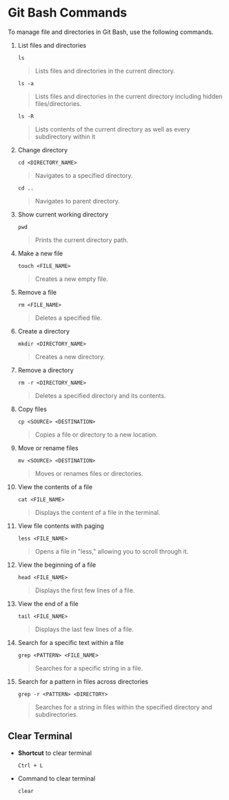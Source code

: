 # Git Bash Commands

To manage file and directories in Git Bash, use the following commands.

1. List files and directories
    ```
    ls
    ```
    >Lists files and directories in the current directory.

    ```
    ls -a
    ```
    >Lists files and directories in the current directory including hidden files/directories.
    
    ```
    ls -R
    ```
    >Lists contents of the current directory as well as every subdirectory within it

2. Change directory
    
    ```
    cd <DIRECTORY_NAME>
    ```
    >Navigates to a specified directory.

    ```
    cd ..
    ```
    >Navigates to parent directory.

3. Show current working directory
    ```
    pwd
    ```
    >Prints the current directory path.

4. Make a new file
    ```
    touch <FILE_NAME>
    ```
    >Creates a new empty file.

5. Remove a file
    ```
    rm <FILE_NAME>
    ```
    >Deletes a specified file.

6. Create a directory
    ```
    mkdir <DIRECTORY_NAME>
    ```
    >Creates a new directory.

7. Remove a directory
    ```
    rm -r <DIRECTORY_NAME>
    ```
    >Deletes a specified directory and its contents.

8. Copy files
    ```
    cp <SOURCE> <DESTINATION>
    ```
    >Copies a file or directory to a new location.

9. Move or rename files
    ```
    mv <SOURCE> <DESTINATION>
    ```
    >Moves or renames files or directories.

10. View the contents of a file
    ```
    cat <FILE_NAME>
    ```
    >Displays the content of a file in the terminal.

11. View file contents with paging
    ```
    less <FILE_NAME>
    ```
    >Opens a file in "less," allowing you to scroll through it.

12. View the beginning of a file
    ```
    head <FILE_NAME>
    ```
    >Displays the first few lines of a file.

13. View the end of a file
    ```
    tail <FILE_NAME>
    ```
    >Displays the last few lines of a file.

13. Search for a specific text within a file
    ```
    grep <PATTERN> <FILE_NAME>
    ```
    >Searches for a specific string in a file.

14. Search for a pattern in files across directories
    ```
    grep -r <PATTERN> <DIRECTORY>
    ```
    >Searches for a string in files within the specified directory and subdirectories.


## Clear Terminal
- **Shortcut** to clear terminal
    ```
    Ctrl + L
    ```
- Command to clear terminal
    ```
    clear
    ```

